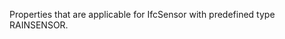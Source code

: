 Properties that are applicable for IfcSensor with predefined type RAINSENSOR.

<!-- end of short definition -->


